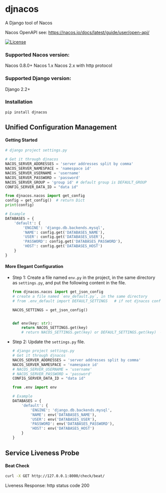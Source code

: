 # djnacos

A Django tool of Nacos

Nacos OpenAPI see: https://nacos.io/docs/latest/guide/user/open-api/

[![License](https://img.shields.io/badge/license-Apache%202.0-blue.svg)](https://github.com/nacos-group/nacos-sdk-python/blob/master/LICENSE)

### **Supported Nacos version:**

Nacos 0.8.0+ 
Nacos 1.x 
Nacos 2.x with http protocol

### **Supported Django version:**

Django 2.2+

### **Installation**

```shell
pip install djnacos
```
## Unified Configuration Management
#### **Getting Started**

```python
# django project settings.py

# Get it through djnacos
NACOS_SERVER_ADDRESSES = 'server addresses split by comma'
NACOS_SERVER_NAMESPACE = 'namespace id'
NACOS_SERVER_USERNAME = 'username'
NACOS_SERVER_PASSWORD = 'password'
NACOS_SERVER_GROUP = 'group id' # default group is DEFAULT_GROUP
CONFIG_SERVER_DATA_ID = "data id"

from djnacos.nacos import get_config
config = get_config()  # return Dict
print(config)

# Example
DATABASES = {
    'default': {
        'ENGINE': 'django.db.backends.mysql',
        'NAME': config.get('DATABASES_NAME'),
        'USER': config.get('DATABASES_USER'),
        'PASSWORD': config.get('DATABASES_PASSWORD'),
        'HOST': config.get('DATABASES_HOST')
    }
}
```

#### **More Elegant Configuration**

* Step 1: Create a file named `env.py` in the project, in the same directory as `settings.py`, and put the following content in the file.
    ```python
    from djnacos.nacos import get_json_config
    # create a file named `env_default.py`, in the same directory
    # from .env_default import DEFAULT_SETTINGS   # if not djnacos config, use default settings
   
    NACOS_SETTINGS = get_json_config()
    
    
    def env(key: str):
        return NACOS_SETTINGS.get(key)
        # return NACOS_SETTINGS.get(key) or DEFAULT_SETTINGS.get(key)  # if not djnacos config, use default settings
    ```
* Step 2: Update the `settings.py` file.
    ```python
    # django project settings.py
    # Get it through djnacos
    NACOS_SERVER_ADDRESSES = 'server addresses split by comma'
    NACOS_SERVER_NAMESPACE = 'namespace id'
    # NACOS_SERVER_USERNAME = 'username'
    # NACOS_SERVER_PASSWORD = 'password'
    CONFIG_SERVER_DATA_ID = "data id"
    
    from .env import env
    
    # Example
    DATABASES = {
        'default': {
            'ENGINE': 'django.db.backends.mysql',
            'NAME': env('DATABASES_NAME'),
            'USER': env('DATABASES_USER'),
            'PASSWORD': env('DATABASES_PASSWORD'),
            'HOST': env('DATABASES_HOST')
        }
    }
    ```

## **Service Liveness Probe**

#### **Beat Check**
```bash
curl -X GET http://127.0.0.1:8000/check/beat/
```
Liveness Response:
   http status code 200